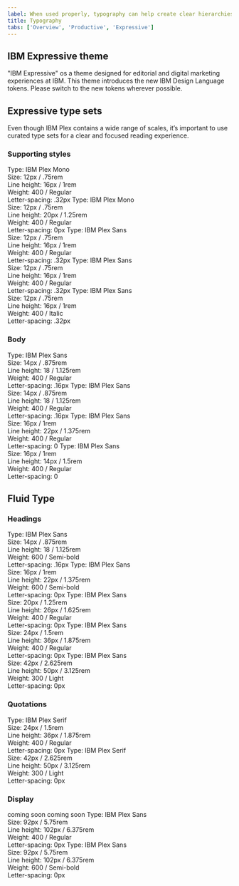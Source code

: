 ```yaml
---
label: When used properly, typography can help create clear hierarchies, organize information, and guide users through the product or experience.
title: Typography
tabs: ['Overview', 'Productive', 'Expressive']
---
```


## IBM Expressive theme

"IBM Expressive" os a theme designed for editorial and digital marketing experiences at IBM. This theme introduces the new IBM Design Language tokens. Please switch to the new tokens wherever possible. 

## Expressive type sets

Even though IBM Plex contains a wide range of scales, it’s important to use curated type sets for a clear and focused reading experience.

### Supporting styles

<type-spec token="code-01" description="This is for inline code snippets and smaller code elements.">
Type: IBM Plex Mono<br>
Size: 12px / .75rem<br>
Line height: 16px / 1rem <br>
Weight: 400 / Regular<br>
Letter-spacing: .32px
</type-spec>
<type-spec token="code-02" description="This is for large code snippets and larger code elements.">
Type: IBM Plex Mono<br>
Size: 12px / .75rem<br>
Line height: 20px / 1.25rem <br>
Weight: 400 / Regular<br>
Letter-spacing: 0px
</type-spec>
<type-spec token="label-01" description="This is for field labels in components and error messages.">
Type: IBM Plex Sans<br>
Size: 12px / .75rem<br>
Line height: 16px / 1rem <br>
Weight: 400 / Regular<br>
Letter-spacing: .32px
</type-spec>
<type-spec token="caption-01" description="This is for captions or legal content in a layout — not for body copy.">
Type: IBM Plex Sans<br>
Size: 12px / .75rem<br>
Line height: 16px / 1rem <br>
Weight: 400 / Regular<br>
Letter-spacing: .32px
</type-spec>
<type-spec token="helper-text-01" description="This is for explanatory helper text that appears below a field title within a component.">
Type: IBM Plex Sans<br>
Size: 12px / .75rem<br>
Line height: 16px / 1rem <br>
Weight: 400 / Italic<br>
Letter-spacing: .32px
</type-spec>

### Body

<type-spec token="body-short-01" description="This is for short paragraphs with no more than four lines and is commonly used in components.">
Type: IBM Plex Sans<br>
Size: 14px / .875rem<br>
Line height: 18 / 1.125rem <br>
Weight: 400 / Regular<br>
Letter-spacing: .16px
</type-spec>
<type-spec token="body-long-01" description="This is commonly used in both the expressive and the productive type theme layouts for long paragraphs with more than four lines. It is a good size for comfortable, long-form reading. Use this for longer body copy in components such as accordion or structured list. Always left-align this type; never center it.">
Type: IBM Plex Sans<br>
Size: 14px / .875rem<br>
Line height: 18 / 1.125rem <br>
Weight: 400 / Regular<br>
Letter-spacing: .16px
</type-spec>
<type-spec token="body-short-02" description="This is for short paragraphs with no more than four lines and is commonly used in the expressive type theme for layouts.">
Type: IBM Plex Sans<br>
Size: 16px / 1rem<br>
Line height: 22px / 1.375rem <br>
Weight: 400 / Regular<br>
Letter-spacing: 0
</type-spec>
<type-spec token="body-long-02" description="This is commonly used in the expressive type theme layouts for long paragraphs with more than four lines. The looser line height and larger size makes for comfortable, long-form reading, in mediums that allow for more space. This size type is rarely used for body copy in components. Always left-align type; never center it.">
Type: IBM Plex Sans<br>
Size: 16px / 1rem<br>
Line height: 14px / 1.5rem <br>
Weight: 400 / Regular<br>
Letter-spacing: 0
</type-spec>

## Fluid Type

### Headings

<type-spec token="heading-01" description="This is for component and layout headings.">
Type: IBM Plex Sans<br>
Size: 14px / .875rem<br>
Line height: 18 / 1.125rem <br>
Weight: 600 / Semi-bold<br>
Letter-spacing: .16px
</type-spec>
<type-spec token="heading-02" description="This is for component and layout headings.">
Type: IBM Plex Sans<br>
Size: 16px / 1rem<br>
Line height: 22px / 1.375rem <br>
Weight: 600 / Semi-bold<br>
Letter-spacing: 0px
</type-spec>
<type-spec token="heading-03" description="This is for component and layout headings.">
Type: IBM Plex Sans<br>
Size: 20px / 1.25rem<br>
Line height: 26px / 1.625rem <br>
Weight: 400 / Regular<br>
Letter-spacing: 0px
</type-spec>
<type-spec token="expresssive-heading-04" description="This is for layout headings.">
Type: IBM Plex Sans<br>
Size: 24px / 1.5rem<br>
Line height: 36px / 1.875rem <br>
Weight: 400 / Regular<br>
Letter-spacing: 0px
</type-spec>
<type-spec token="expresssive-heading-05" description="This is for layout headings.">
Type: IBM Plex Sans<br>
Size: 42px / 2.625rem<br>
Line height: 50px / 3.125rem <br>
Weight: 300 / Light<br>
Letter-spacing: 0px
</type-spec>

### Quotations

<type-spec token="quote-01" description='"This is for a small pull quote."'>
Type: IBM Plex Serif<br>
Size: 24px / 1.5rem<br>
Line height: 36px / 1.875rem <br>
Weight: 400 / Regular<br>
Letter-spacing: 0px
</type-spec>
<type-spec token="quote-02" description='"This is for a large pull quote."'>
Type: IBM Plex Serif<br>
Size: 42px / 2.625rem<br>
Line height: 50px / 3.125rem <br>
Weight: 300 / Light<br>
Letter-spacing: 0px
</type-spec>

### Display
<type-spec token="display-01" description="Small Display">
coming soon
</type-spec>
<type-spec token="display-02" description="Small Display">
coming soon
</type-spec>
<type-spec token="display-03" description="Display">
Type: IBM Plex Sans<br>
Size: 92px / 5.75rem<br>
Line height: 102px / 6.375rem <br>
Weight: 400 / Regular<br>
Letter-spacing: 0px
</type-spec>
<type-spec token="display-04" description="Display">
Type: IBM Plex Sans<br>
Size: 92px / 5.75rem<br>
Line height: 102px / 6.375rem <br>
Weight: 600 / Semi-bold<br>
Letter-spacing: 0px
</type-spec>
